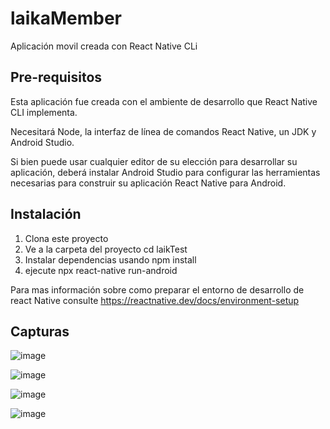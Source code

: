 # laikaMember
Aplicación movil creada con React Native CLi

## Pre-requisitos
Esta aplicación fue creada con el ambiente de desarrollo que React Native CLI implementa.

Necesitará Node, la interfaz de línea de comandos React Native, un JDK y Android Studio.

Si bien puede usar cualquier editor de su elección para desarrollar su aplicación, deberá instalar Android Studio para configurar las herramientas necesarias para construir su aplicación React Native para Android.

## Instalación
1. Clona este proyecto
2. Ve a la carpeta del proyecto cd laikTest
3. Instalar dependencias usando npm install
4. ejecute npx react-native run-android


Para mas información sobre como preparar el entorno de desarrollo de react Native consulte https://reactnative.dev/docs/environment-setup

## Capturas 
![image](https://user-images.githubusercontent.com/82048486/138341577-9ce12ea0-2f7d-458e-888c-e5bb2ebe7318.png)

![image](https://user-images.githubusercontent.com/82048486/138341651-b834da69-e4b5-4e9d-a1d0-f1b3ae1a8217.png)

![image](https://user-images.githubusercontent.com/82048486/138341704-f25eb6db-7244-4e98-bcba-8e215eae43bd.png)

![image](https://user-images.githubusercontent.com/82048486/138341765-3974668d-158a-4d1f-ba13-25490eef2069.png)



